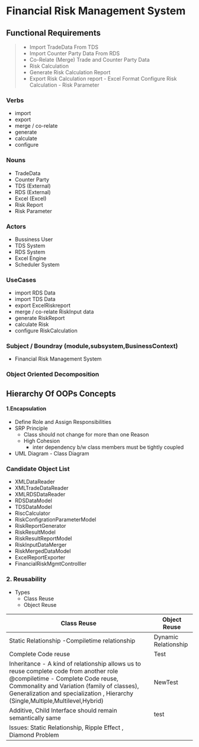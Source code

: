 # Financial Risk Management System

## Functional Requirements

> - Import TradeData From TDS 
> - Import Counter Party Data From RDS
> - Co-Relate (Merge) Trade and Counter Party Data
> - Risk Calculation
> - Generate Risk Calculation Report
> - Export Risk Calculation report - Excel Format
> Configure Risk Calculation  - Risk Parameter

### Verbs
- import
- export
- merge / co-relate
- generate
- calculate
- configure 
### Nouns
- TradeData
- Counter Party
- TDS (External)
- RDS (External)
- Excel (Excel)
- Risk Report
- Risk Parameter

### Actors
- Bussiness User
- TDS System
- RDS System
- Excel Engine
- Scheduler System

### UseCases
 - import RDS Data
 - import TDS Data
- export ExcelRiskreport
- merge / co-relate RiskInput data
- generate RiskReport
- calculate Risk
- configure RiskCalculation
### Subject /  Boundray (module,subsystem,BusinessContext)
- Financial Risk Management System

### Object Oriented Decomposition

## Hierarchy Of OOPs Concepts
#### 1.Encapsulation

- Define Role and Assign Responsibilities
- SRP Principle
	- Class should not change for more than one Reason
	- High Cohesion 
		- inter dependency b/w class members must be tightly coupled
- UML Diagram - Class Diagram

### Candidate Object List 

- XMLDataReader
- XMLTradeDataReader
- XMLRDSDataReader
- RDSDataModel
- TDSDataModel
- RiscCalculator
- RiskConfigrationParameterModel
- RiskReportGenerator
- RiskResultModel
- RiskResultReportModel
- RiskInputDataMerger
- RiskMergedDataModel
- ExcelReportExporter
- FinancialRiskMgmtControlller

### 2.  Reusability
- Types
	- Class Reuse
	- Object Reuse
	
| Class Reuse | Object Reuse |
|--|--|
|  Static Relationship -Compiletime relationship| Dynamic Relationship |
|Complete Code reuse|Test|
|Inheritance - A kind of relationship allows us to reuse complete code from another role @compiletime - Complete Code reuse,  Commonality and Variation (family of classes), Generalization and specialization ,  Hierarchy (Single,Multiple,Multilevel,Hybrid) | NewTest 
|Additive, Child Interface should remain semantically same | test
|Issues: Static Relationship, Ripple Effect , Diamond Problem






<!--stackedit_data:
eyJoaXN0b3J5IjpbNDQ0MzMzMzksMTMzOTg2MjUzNCw4NjQwOT
A4MzQsMTc1NTU4NTUzNCwzMjM1NTY0MTcsNzkwNjAxNDQsOTI3
OTMzNTg2LDM4NjU0MTUzOCwxNDY1NjI0MzEwLDU1MDk5MDY2MS
w3MDExODYyNzMsLTE3NzI4NzYxNDIsLTIxMDEzNTgzNjQsNjA4
MjcxNTIzLDEyNjk1NTg3OTMsMzQ4NDIzNDgwLDE1Mjk5MzY3MD
MsNzYwMDAwNjk2LDE4NTA4NjI2ODksLTEyMjE5ODA5OTVdfQ==

-->